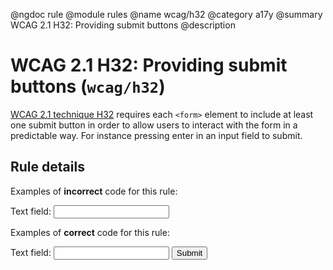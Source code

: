 @ngdoc rule
@module rules
@name wcag/h32
@category a17y
@summary WCAG 2.1 H32: Providing submit buttons
@description

# WCAG 2.1 H32: Providing submit buttons (`wcag/h32`)

[WCAG 2.1 technique H32][1] requires each `<form>` element to include at least
one submit button in order to allow users to interact with the form in a
predictable way. For instance pressing enter in an input field to submit.

[1]: https://www.w3.org/WAI/WCAG21/Techniques/html/H32

## Rule details

Examples of **incorrect** code for this rule:

<validate name="incorrect" rules="wcag/h32">
    <form>
        <label>
            Text field: <input type="text">
        </label>
    </form>
</validate>

Examples of **correct** code for this rule:

<validate name="correct" rules="wcag/h32">
    <form>
        <label>
            Text field: <input type="text">
        </label>
        <button type="submit">Submit</button>
    </form>
</validate>
